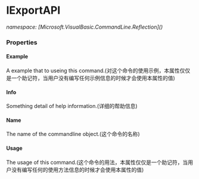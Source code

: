 ﻿# IExportAPI
_namespace: [Microsoft.VisualBasic.CommandLine.Reflection](<a href="#" onClick="load('/docs/Microsoft.VisualBasic.CommandLine.Reflection/index.md')"></a>)_






### Properties

#### Example
A example that to useing this command.(对这个命令的使用示例，本属性仅仅是一个助记符，当用户没有编写任何示例信息的时候才会使用本属性的值)
#### Info
Something detail of help information.(详细的帮助信息)
#### Name
The name of the commandline object.(这个命令的名称)
#### Usage
The usage of this command.(这个命令的用法，本属性仅仅是一个助记符，当用户没有编写任何的使用方法信息的时候才会使用本属性的值)
